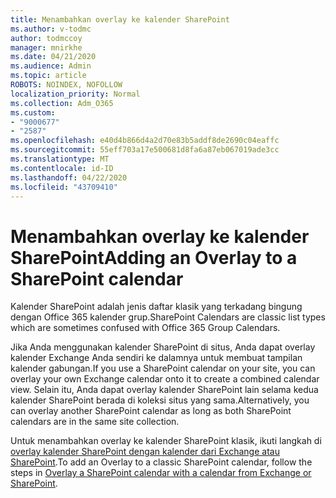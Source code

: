 ```yaml
---
title: Menambahkan overlay ke kalender SharePoint
ms.author: v-todmc
author: todmccoy
manager: mnirkhe
ms.date: 04/21/2020
ms.audience: Admin
ms.topic: article
ROBOTS: NOINDEX, NOFOLLOW
localization_priority: Normal
ms.collection: Adm_O365
ms.custom:
- "9000677"
- "2587"
ms.openlocfilehash: e40d4b866d4a2d70e83b5addf8de2690c04eaffc
ms.sourcegitcommit: 55eff703a17e500681d8fa6a87eb067019ade3cc
ms.translationtype: MT
ms.contentlocale: id-ID
ms.lasthandoff: 04/22/2020
ms.locfileid: "43709410"
---
```

# <a name="adding-an-overlay-to-a-sharepoint-calendar"></a><span data-ttu-id="e5854-102">Menambahkan overlay ke kalender SharePoint</span><span class="sxs-lookup"><span data-stu-id="e5854-102">Adding an Overlay to a SharePoint calendar</span></span>

<span data-ttu-id="e5854-103">Kalender SharePoint adalah jenis daftar klasik yang terkadang bingung dengan Office 365 kalender grup.</span><span class="sxs-lookup"><span data-stu-id="e5854-103">SharePoint Calendars are classic list types which are sometimes confused with Office 365 Group Calendars.</span></span>
 
<span data-ttu-id="e5854-104">Jika Anda menggunakan kalender SharePoint di situs, Anda dapat overlay kalender Exchange Anda sendiri ke dalamnya untuk membuat tampilan kalender gabungan.</span><span class="sxs-lookup"><span data-stu-id="e5854-104">If you use a SharePoint calendar on your site, you can overlay your own Exchange calendar onto it to create a combined calendar view.</span></span> <span data-ttu-id="e5854-105">Selain itu, Anda dapat overlay kalender SharePoint lain selama kedua kalender SharePoint berada di koleksi situs yang sama.</span><span class="sxs-lookup"><span data-stu-id="e5854-105">Alternatively, you can overlay another SharePoint calendar as long as both SharePoint calendars are in the same site collection.</span></span>
 
<span data-ttu-id="e5854-106">Untuk menambahkan overlay ke kalender SharePoint klasik, ikuti langkah di [overlay kalender SharePoint dengan kalender dari Exchange atau SharePoint](https://support.office.com/article/Overlay-a-SharePoint-calendar-with-a-calendar-from-Exchange-or-SharePoint-4CAEBE59-3994-4A94-9322-B31ABB8A5E9A).</span><span class="sxs-lookup"><span data-stu-id="e5854-106">To add an Overlay to a classic SharePoint calendar, follow the steps in [Overlay a SharePoint calendar with a calendar from Exchange or SharePoint](https://support.office.com/article/Overlay-a-SharePoint-calendar-with-a-calendar-from-Exchange-or-SharePoint-4CAEBE59-3994-4A94-9322-B31ABB8A5E9A).</span></span>
